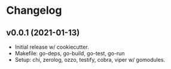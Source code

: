 # Changelog

## v0.0.1 (2021-01-13)

- Initial release w/ cookiecutter.
- Makefile: go-deps, go-build, go-test, go-run
- Setup: chi, zerolog, ozzo, testify, cobra, viper w/ gomodules.
